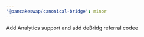```yaml
---
'@pancakeswap/canonical-bridge': minor
---
```


Add Analytics support and add deBridg referral codee
